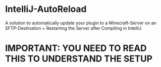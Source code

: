 # IntelliJ-AutoReload
A solution to automatically update your plugin to a Minecraft-Server on an SFTP-Destination + Restarting the Server after Compiling in IntelliJ

# IMPORTANT: YOU NEED TO READ THIS TO UNDERSTAND THE SETUP

